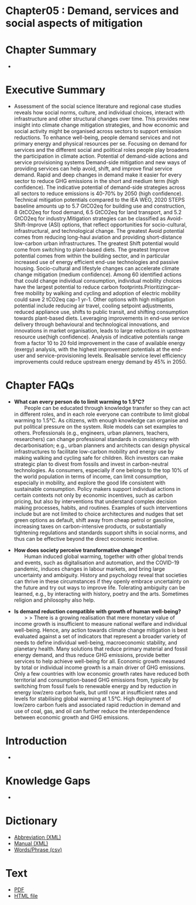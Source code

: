 # Chapter05 : Demand, services and social aspects of mitigation

# Chapter Summary
*

# Executive Summary
* Assessment of the social science literature and regional case studies reveals how social norms, culture, and individual choices, interact with infrastructure and other structural changes over time. This provides new insight into climate change mitigation strategies, and how economic and social activity might be organised across sectors to support emission reductions. To enhance well-being, people demand services and not primary energy and physical resources per se. Focusing on demand for services and the different social and political roles people play broadens the participation in climate action.
Potential of demand-side actions and service provisioning systems
Demand-side mitigation and new ways of providing services can help avoid, shift, and improve final service demand. Rapid and deep changes in demand make it easier for every sector to reduce GHG emissions in the short and medium term (high confidence).
The indicative potential of demand-side strategies across all sectors to reduce emissions is 40-70% by 2050 (high confidence). Technical mitigation potentials compared to the IEA WEO, 2020 STEPS baseline amounts up to 5.7 GtCO2eq for building use and construction, 8 GtCO2eq for food demand, 6.5 GtCO2eq for land transport, and 5.2 GtCO2eq for industry.Mitigation strategies can be classified as Avoid-Shift-Improve (ASI) options, that reflect opportunities for socio-cultural, infrastructural, and technological change. The greatest Avoid potential comes from reducing long-haul aviation and providing short-distance low-carbon urban infrastructures. The greatest Shift potential would come from switching to plant-based diets. The greatest Improve potential comes from within the building sector, and in particular increased use of energy efficient end-use technologies and passive housing. 
Socio-cultural and lifestyle changes can accelerate climate change mitigation (medium confidence). Among 60 identified actions that could change individual consumption, individual mobility choices have the largest potential to reduce carbon footprints.Prioritizingcar-free mobility by walking and cycling and adoption of electric mobility could save 2 tCO2eq cap-1 yr-1. Other options with high mitigation potential include reducing air travel, cooling setpoint adjustments, reduced appliance use, shifts to public transit, and shifting consumption towards plant-based diets.
Leveraging improvements in end-use service delivery through behavioural and technological innovations, and innovations in market organisation, leads to large reductions in upstream resource use(high confidence). Analysis of indicative potentials range from a factor 10 to 20 fold improvement in the case of available energy (exergy) analysis, with the highest improvement potentials at the end-user and service-provisioning levels. Realisable service level efficiency improvements could reduce upstream energy demand by 45% in 2050.

# Chapter FAQs
*  **What can every person do to limit warming to 1.5°C?**   
  &nbsp;&nbsp;&nbsp;&nbsp;&nbsp;&nbsp; People can be educated through knowledge transfer so they can act in different roles, and in each role everyone can contribute to limit global warming to 1.5°C. As citizens, with enough knowledge can organise and put political pressure on the system. Role models can set examples to others. Professionals (e.g., engineers, urban planners, teachers, researchers) can change professional standards in consistency with decarbonisation; e.g., urban planners and architects can design physical infrastructures to facilitate low-carbon mobility and energy use by making walking and cycling safe for children. Rich investors can make strategic plan to divest from fossils and invest in carbon-neutral technologies. As consumers, especially if one belongs to the top 10% of the world population in terms of income, can limit consumption, especially in mobility, and explore the good life consistent with sustainable consumption. Policy makers support individual actions in certain contexts not only by economic incentives, such as carbon pricing, but also by interventions that understand complex decision making processes, habits, and routines. Examples of such interventions include but are not limited to choice architectures and nudges that set green options as default, shift away from cheap petrol or gasoline, increasing taxes on carbon-intensive products, or substantially tightening regulations and standards support shifts in social norms, and thus can be effective beyond the direct economic incentive.

* **How does society perceive transformative change?**  
  &nbsp;&nbsp;&nbsp;&nbsp;&nbsp;&nbsp; Human induced global warming, together with other global trends and events, such as digitalisation and automation, and the COVID-19 pandemic, induces changes in labour markets, and bring large uncertainty and ambiguity. History and psychology reveal that societies can thrive in these circumstances if they openly embrace uncertainty on the future and try out ways to improve life. Tolerating ambiguity can be learned, e.g., by interacting with history, poetry and the arts. Sometimes religion and philosophy also help.

* **Is demand reduction compatible with growth of human well-being?**  
 &nbsp;&nbsp;&nbsp;&nbsp;&nbsp;&nbsp; > > There is a growing realisation that mere monetary value of income growth is insufficient to measure national welfare and individual well-being. Hence, any action towards climate change mitigation is best evaluated against a set of indicators that represent a broader variety of needs to define individual well-being, macroeconomic stability, and planetary health. Many solutions that reduce primary material and fossil energy demand, and thus reduce GHG emissions, provide better services to help achieve well-being for all.
Economic growth measured by total or individual income growth is a main driver of GHG emissions. Only a few countries with low economic growth rates have reduced both territorial and consumption-based GHG emissions from, typically by switching from fossil fuels to renewable energy and by reduction in energy low/zero carbon fuels, but until now at insufficient rates and levels for stabilising global warming at 1.5°C. High deployment of low/zero carbon fuels and associated rapid reduction in demand and use of coal, gas, and oil can further reduce the interdependence between economic growth and GHG emissions.

# Introduction
*

# Knowledge Gaps
*

# Dictionary
* [Abbreviation (XML)](dict/ip_3_5_abb.xml)
* [Manual (XML)](dict/ip_3_5_man.xml)
* [Words/Phrase (csv)](raw/gensim_keywords.csv)

# Text

* [PDF](https://github.com/petermr/semanticClimate/blob/main/ipcc/ar6/wg3/Chapter05/fulltext.pdf)
* [HTML file](https://htmlpreview.github.io/?https://github.com/petermr/semanticClimate/blob/main/ipcc/ar6/wg3/Chapter05/fulltext.html)

